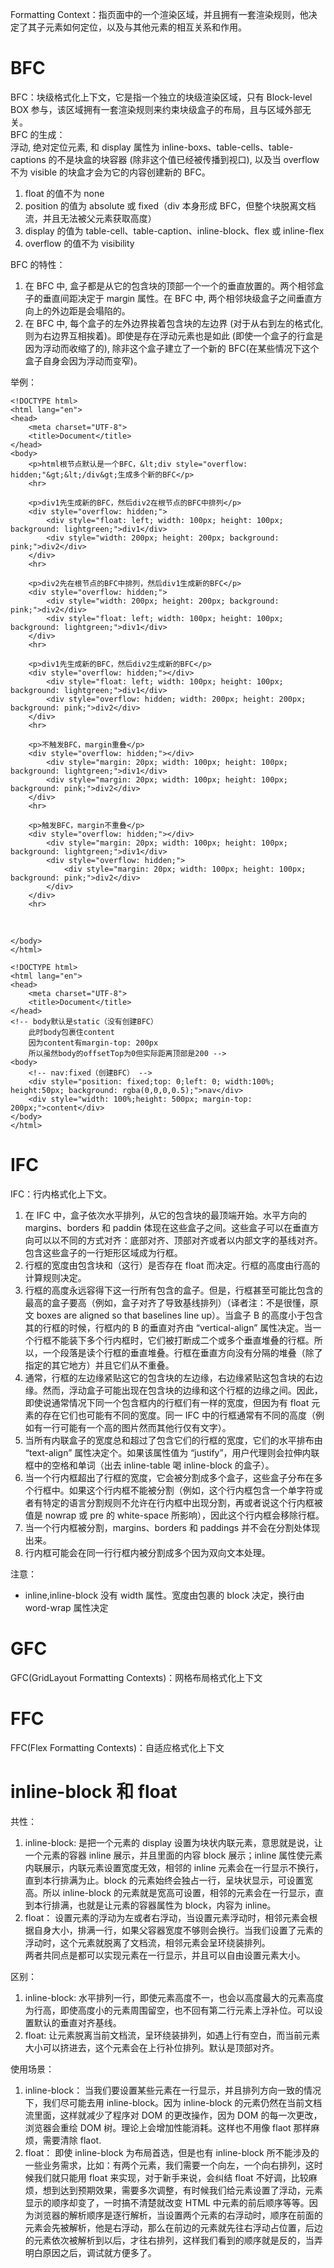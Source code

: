 Formatting Context：指页面中的一个渲染区域，并且拥有一套渲染规则，他决定了其子元素如何定位，以及与其他元素的相互关系和作用。 

# BFC

BFC：块级格式化上下文，它是指一个独立的块级渲染区域，只有 Block-level BOX 参与，该区域拥有一套渲染规则来约束块级盒子的布局，且与区域外部无关。  
BFC 的生成：  
浮动, 绝对定位元素, 和 display 属性为 inline-boxs、table-cells、table-captions 的不是块盒的块容器 (除非这个值已经被传播到视口), 以及当 overflow 不为 visible 的块盒才会为它的内容创建新的 BFC。  

1.  float 的值不为 none
2.  position 的值为 absolute 或 fixed（div 本身形成 BFC，但整个块脱离文档流，并且无法被父元素获取高度）
3.  display 的值为 table-cell、table-caption、inline-block、flex 或 inline-flex
4.  overflow 的值不为 visibility

BFC 的特性：

1.  在 BFC 中, 盒子都是从它的包含块的顶部一个一个的垂直放置的。两个相邻盒子的垂直间距决定于 margin 属性。在 BFC 中, 两个相邻块级盒子之间垂直方向上的外边距是会塌陷的。
2.  在 BFC 中, 每个盒子的左外边界挨着包含块的左边界 (对于从右到左的格式化, 则为右边界互相挨着)。即使是存在浮动元素也是如此 (即使一个盒子的行盒是因为浮动而收缩了的), 除非这个盒子建立了一个新的 BFC(在某些情况下这个盒子自身会因为浮动而变窄)。

举例：

    <!DOCTYPE html>
    <html lang="en">
    <head>
    	<meta charset="UTF-8">
    	<title>Document</title>
    </head>
    <body>
    	<p>html根节点默认是一个BFC，&lt;div style="overflow: hidden;"&gt;&lt;/div&gt;生成多个新的BFC</p>
    	<hr>

    	<p>div1先生成新的BFC，然后div2在根节点的BFC中排列</p>
    	<div style="overflow: hidden;">
    		<div style="float: left; width: 100px; height: 100px; background: lightgreen;">div1</div>
    		<div style="width: 200px; height: 200px; background: pink;">div2</div>
    	</div>
    	<hr>

    	<p>div2先在根节点的BFC中排列，然后div1生成新的BFC</p>
    	<div style="overflow: hidden;">
    		<div style="width: 200px; height: 200px; background: pink;">div2</div>
    		<div style="float: left; width: 100px; height: 100px; background: lightgreen;">div1</div>
    	</div>
    	<hr>

    	<p>div1先生成新的BFC，然后div2生成新的BFC</p>
    	<div style="overflow: hidden;"></div>
    		<div style="float: left; width: 100px; height: 100px; background: lightgreen;">div1</div>
    		<div style="overflow: hidden; width: 200px; height: 200px; background: pink;">div2</div>
    	</div>
    	<hr>

    	<p>不触发BFC，margin重叠</p>
    	<div style="overflow: hidden;"></div>
    		<div style="margin: 20px; width: 100px; height: 100px; background: lightgreen;">div1</div>
    		<div style="margin: 20px; width: 100px; height: 100px; background: pink;">div2</div>
    	</div>
    	<hr>

    	<p>触发BFC，margin不重叠</p>
    	<div style="overflow: hidden;"></div>
    		<div style="margin: 20px; width: 100px; height: 100px; background: lightgreen;">div1</div>
    		<div style="overflow: hidden;">
    			<div style="margin: 20px; width: 100px; height: 100px; background: pink;">div2</div>
    		</div>
    	</div>
    	<hr>

​    	

    </body>
    </html>	

    <!DOCTYPE html>
    <html lang="en">
    <head>
    	<meta charset="UTF-8">
    	<title>Document</title>
    </head>
    <!-- body默认是static（没有创建BFC）
        此时body包裹住content
        因为content有margin-top: 200px
        所以虽然body的offsetTop为0但实际距离顶部是200 -->
    <body>
    	<!-- nav:fixed（创建BFC） -->
    	<div style="position: fixed;top: 0;left: 0; width:100%; height:50px; background: rgba(0,0,0,0.5);">nav</div>
    	<div style="width: 100%;height: 500px; margin-top: 200px;">content</div>
    </body>
    </html>

# IFC

IFC：行内格式化上下文。

1.  在 IFC 中，盒子依次水平排列，从它的包含块的最顶端开始。水平方向的 margins、borders 和 paddin 体现在这些盒子之间。这些盒子可以在垂直方向可以以不同的方式对齐：底部对齐、顶部对齐或者以内部文字的基线对齐。包含这些盒子的一行矩形区域成为行框。
2.  行框的宽度由包含块和（这行）是否存在 float 而决定。行框的高度由行高的计算规则决定。
3.  行框的高度永远容得下这一行所有包含的盒子。但是，行框甚至可能比包含的最高的盒子要高（例如，盒子对齐了导致基线排列）（译者注：不是很懂，原文 boxes are aligned so that baselines line up）。当盒子 B 的高度小于包含其的行框的时候，行框内的 B 的垂直对齐由 “vertical-align” 属性决定。当一个行框不能装下多个行内框时，它们被打断成二个或多个垂直堆叠的行框。所以，一个段落是读个行框的垂直堆叠。行框在垂直方向没有分隔的堆叠（除了指定的其它地方）并且它们从不重叠。
4.  通常，行框的左边缘紧贴这它的包含块的左边缘，右边缘紧贴这包含块的右边缘。然而，浮动盒子可能出现在包含块的边缘和这个行框的边缘之间。因此，即使说通常情况下同一个包含框内的行框们有一样的宽度，但因为有 float 元素的存在它们也可能有不同的宽度。同一 IFC 中的行框通常有不同的高度（例如有一行可能有一个高的图片然而其他行仅有文字）。
5.  当所有内联盒子的宽度总和超过了包含它们的行框的宽度，它们的水平排布由 “text-align” 属性决定个。如果该属性值为 “justify”，用户代理则会拉伸内联框中的空格和单词（出去 inline-table 喝 inline-block 的盒子）。
6.  当一个行内框超出了行框的宽度，它会被分割成多个盒子，这些盒子分布在多个行框中。如果这个行内框不能被分割（例如，这个行内框包含一个单字符或者有特定的语言分割规则不允许在行内框中出现分割，再或者说这个行内框被值是 nowrap 或 pre 的 white-space 所影响），因此这个行内框会移除行框。
7.  当一个行内框被分割，margins、borders 和 paddings 并不会在分割处体现出来。
8.  行内框可能会在同一行行框内被分割成多个因为双向文本处理。

注意：

-   inline,inline-block 没有 width 属性。宽度由包裹的 block 决定，换行由 word-wrap 属性决定

# GFC

GFC(GridLayout Formatting Contexts)：网格布局格式化上下文

# FFC

FFC(Flex Formatting Contexts)：自适应格式化上下文

# inline-block 和 float

共性：

1.  inline-block: 是把一个元素的 display 设置为块状内联元素，意思就是说，让一个元素的容器 inline 展示，并且里面的内容 block 展示；inline 属性使元素内联展示，内联元素设置宽度无效，相邻的 inline 元素会在一行显示不换行，直到本行排满为止。block 的元素始终会独占一行，呈块状显示，可设置宽高。所以 inline-block 的元素就是宽高可设置，相邻的元素会在一行显示，直到本行排满，也就是让元素的容器属性为 block，内容为 inline。
2.  float： 设置元素的浮动为左或者右浮动，当设置元素浮动时，相邻元素会根据自身大小，排满一行，如果父容器宽度不够则会换行。当我们设置了元素的浮动时，这个元素就脱离了文档流，相邻元素会呈环绕装排列。  
    两者共同点是都可以实现元素在一行显示，并且可以自由设置元素大小。

区别：

1.  inline-block: 水平排列一行，即使元素高度不一，也会以高度最大的元素高度为行高，即使高度小的元素周围留空，也不回有第二行元素上浮补位。可以设置默认的垂直对齐基线。
2.  float: 让元素脱离当前文档流，呈环绕装排列，如遇上行有空白，而当前元素大小可以挤进去，这个元素会在上行补位排列。默认是顶部对齐。

使用场景：

1.  inline-block： 当我们要设置某些元素在一行显示，并且排列方向一致的情况下，我们尽可能去用 inline-block。因为 inline-block 的元素仍然在当前文档流里面，这样就减少了程序对 DOM 的更改操作，因为 DOM 的每一次更改，浏览器会重绘 DOM 树。理论上会增加性能消耗。这样也不用像 flaot 那样麻烦，需要清除 flaot.
2.  float： 即使 inline-block 为布局首选，但是也有 inline-block 所不能涉及的一些业务需求，比如：有两个元素，我们需要一个向左，一个向右排列，这时候我们就只能用 float 来实现，对于新手来说，会纠结 float 不好调，比较麻烦，想到达到预期效果，需要多次调整，有时候我们给元素设置了浮动，元素显示的顺序却变了，一时搞不清楚就改变 HTML 中元素的前后顺序等等。因为浏览器的解析顺序是逐行解析，当设置两个元素的右浮动时，顺序在前面的元素会先被解析，他是右浮动，那么在前边的元素就先往右浮动占位置，后边的元素依次被解析到以后，才往右排列，这样我们看到的顺序就是反的，当弄明白原因之后，调试就方便多了。
